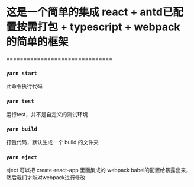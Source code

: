 # 这是一个简单的集成 **react + antd已配置按需打包 + typescript + webpack** 的简单的框架

===============================

### `yarn start`

此命令执行代码

### `yarn test`

运行test，并不是自定义的测试环境

### `yarn build`

打包代码，默认生成一个 build 的文件夹

### `yarn eject`

eject 可以把 create-react-app 里面集成的 webpack babel的配置给暴露出来，然后我们才能对webpack进行修改
